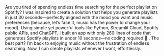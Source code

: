 Are you tired of spending endless time searching for the perfect playlist on Spotify? I was inspired to create a solution that helps you generate playlists in just 30 seconds—perfectly aligned with the mood you want and music preferences (because, let’s face it, music has the power to change your mood). Using simple yet powerful tools like Python, Streamlit Cloud, Spotify public APIs, and ChatGPT, I built an app with only 260 lines of code that generates Spotify playlists in under 10 seconds—no coding required 🚀 . The best part? I’m back to enjoying music without the frustration of endless searching. Now, I can create playlists whenever I want, effortlessly.
